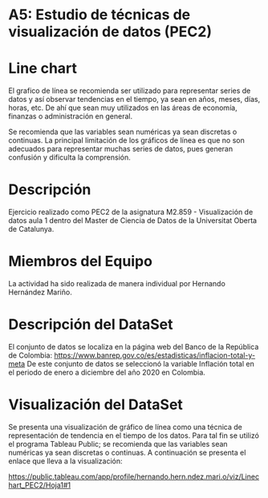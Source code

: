 # A5: Estudio de técnicas de visualización de datos (PEC2)

# Line chart

El grafico de línea se recomienda ser utilizado para representar series de datos y así observar tendencias en el tiempo, ya sean en años, meses, días, horas, etc. De ahí que sean muy utilizados en las áreas de economía, finanzas o administración en general.

Se recomienda que las variables sean numéricas ya sean discretas o continuas. La principal limitación de los gráficos de línea es que no son adecuados para representar muchas series de datos, pues generan confusión y dificulta la comprensión.

# Descripción 

Ejercicio realizado como PEC2 de la asignatura M2.859 - Visualización de datos aula 1 dentro del Master de Ciencia de Datos de la Universitat Oberta de Catalunya.

# Miembros del Equipo 

La actividad ha sido realizada de manera individual por Hernando Hernández Mariño.

# Descripción del DataSet 
El conjunto de datos se localiza en la página web del Banco de la República de Colombia: https://www.banrep.gov.co/es/estadisticas/inflacion-total-y-meta
De este conjunto de datos se seleccionó la variable Inflación total en el periodo de enero a diciembre del año 2020 en Colombia.

# Visualización del DataSet

Se presenta una visualización de gráfico de línea como una técnica de representación de tendencia en el tiempo de los datos. 
Para tal fin se utilizó el programa Tableau Public; se recomienda que las variables sean numéricas ya sean discretas o continuas. A continuación se presenta el enlace que lleva a la visualización:

https://public.tableau.com/app/profile/hernando.hern.ndez.mari.o/viz/Linechart_PEC2/Hoja1#1
